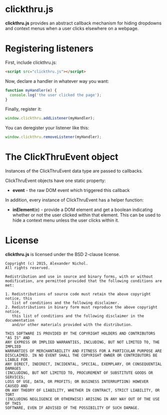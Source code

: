 # clickthru.js

**clickthru.js** provides an abstract callback mechanism for hiding dropdowns and context menus when a user clicks elsewhere on a webpage.

# Registering listeners

First, include clickthru.js:

```html
<script src="clickthru.js"></script>
```

Now, declare a handler in whatever way you want:

```javascript
function myHandler(e) {
  console.log('the user clicked the page');
}
```

Finally, register it:

```javascript
window.clickthru.addListener(myHandler);
```

You can deregister your listener like this:

```javascript
window.clickthru.removeListener(myHandler);
```

# The ClickThruEvent object

Instances of the ClickThruEvent data type are passed to callbacks.

ClickThruEvent objects have one static property:

 * **event** - the raw DOM event which triggered this callback

In addition, every instance of ClickThruEvent has a helper function:

 * **inElement**(e) - provide a DOM element and get a boolean indicating whether or not the user clicked within that element. This can be used to hide a context menu unless the user clicks within it.

# License

**clickthru.js** is licensed under the BSD 2-clause license.

```
Copyright (c) 2015, Alexander Nichol.
All rights reserved.

Redistribution and use in source and binary forms, with or without
modification, are permitted provided that the following conditions are met:

1. Redistributions of source code must retain the above copyright notice, this
   list of conditions and the following disclaimer. 
2. Redistributions in binary form must reproduce the above copyright notice,
   this list of conditions and the following disclaimer in the documentation
   and/or other materials provided with the distribution.

THIS SOFTWARE IS PROVIDED BY THE COPYRIGHT HOLDERS AND CONTRIBUTORS "AS IS" AND
ANY EXPRESS OR IMPLIED WARRANTIES, INCLUDING, BUT NOT LIMITED TO, THE IMPLIED
WARRANTIES OF MERCHANTABILITY AND FITNESS FOR A PARTICULAR PURPOSE ARE
DISCLAIMED. IN NO EVENT SHALL THE COPYRIGHT OWNER OR CONTRIBUTORS BE LIABLE FOR
ANY DIRECT, INDIRECT, INCIDENTAL, SPECIAL, EXEMPLARY, OR CONSEQUENTIAL DAMAGES
(INCLUDING, BUT NOT LIMITED TO, PROCUREMENT OF SUBSTITUTE GOODS OR SERVICES;
LOSS OF USE, DATA, OR PROFITS; OR BUSINESS INTERRUPTION) HOWEVER CAUSED AND
ON ANY THEORY OF LIABILITY, WHETHER IN CONTRACT, STRICT LIABILITY, OR TORT
(INCLUDING NEGLIGENCE OR OTHERWISE) ARISING IN ANY WAY OUT OF THE USE OF THIS
SOFTWARE, EVEN IF ADVISED OF THE POSSIBILITY OF SUCH DAMAGE.
```
